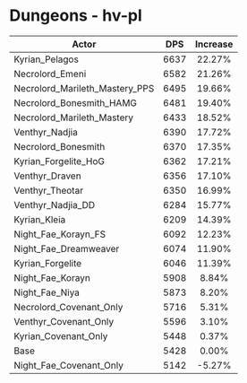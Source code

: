 # Dungeons - hv-pl
| Actor | DPS | Increase |
|---|:---:|:---:|
|Kyrian_Pelagos|6637|22.27%|
|Necrolord_Emeni|6582|21.26%|
|Necrolord_Marileth_Mastery_PPS|6495|19.66%|
|Necrolord_Bonesmith_HAMG|6481|19.40%|
|Necrolord_Marileth_Mastery|6433|18.52%|
|Venthyr_Nadjia|6390|17.72%|
|Necrolord_Bonesmith|6370|17.35%|
|Kyrian_Forgelite_HoG|6362|17.21%|
|Venthyr_Draven|6356|17.10%|
|Venthyr_Theotar|6350|16.99%|
|Venthyr_Nadjia_DD|6284|15.77%|
|Kyrian_Kleia|6209|14.39%|
|Night_Fae_Korayn_FS|6092|12.23%|
|Night_Fae_Dreamweaver|6074|11.90%|
|Kyrian_Forgelite|6046|11.39%|
|Night_Fae_Korayn|5908|8.84%|
|Night_Fae_Niya|5873|8.20%|
|Necrolord_Covenant_Only|5716|5.31%|
|Venthyr_Covenant_Only|5596|3.10%|
|Kyrian_Covenant_Only|5448|0.37%|
|Base|5428|0.00%|
|Night_Fae_Covenant_Only|5142|-5.27%|
